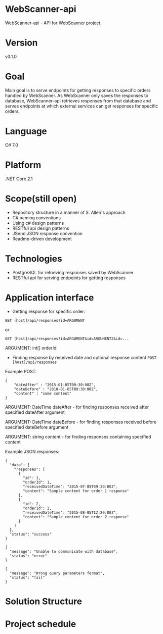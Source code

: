 # WebScanner-api

WebScanner-api - API for [WebScanner project](https://github.com/KOOPProjects/WebScanner).

#  Version

v0.1.0

#  Goal

Main goal is to serve endpoints for getting responses to specific orders handled by WebScanner. As WebScanner only saves the responses to database, WebScanner-api retrieves responses from that database and serves endpoints at which external services can get responses for specific orders. 

#  Language

C# 7.0

#  Platform

.NET Core 2.1

#  Scope(still open)

* Repository structure in a manner of S. Allen's approach
* C# naming conventions
* Using c# design patterns
* RESTful api design patterns
* JSend JSON response convention
* Readme-driven development

#  Technologies

* PostgreSQL for retrieving responses saved by WebScanner
* RESTful api for serving endpoints for getting responses

#  Application interface

* Getting response for specific order:

 `GET [host]/api/responses?id=ARGUMENT`
 
 or
 
 `GET [host]/api/responses?id=ARGUMENT&id=ARGUMENT2&id=...`
 
ARGUMENT: int[] orderId

* Finding response by received date and optional response content
`POST [host]/api/responses`

Example POST:
```
{
	"dateAfter" : "2015-01-05T09:30:00Z",
	"dateBefore" : "2018-01-05T09:30:00Z",
	"content" : "some content"
}
```
ARGUMENT: DateTime dateAfter - for finding responses received after specified dateAfter argument

ARGUMENT: DateTime dateBefore - for finding responses received before specified dateBefore argument

ARGUMENT: string content - for finding responses containing specified content



Example JSON responses:
```
{
  "data": {
    "responses": [
      {
        "id": 1,
        "orderId": 1,
        "receivedDateTime": "2015-07-05T09:30:00Z",
        "content": "Sample content for order 1 response"
      },
      {
        "id": 2,
        "orderId": 2,
        "receivedDateTime": "2015-08-05T12:20:00Z",
        "content": "Sample content for order 2 response"
      }
    ]
  },
  "status": "success"
}
```

```
{
  "message": "Unable to communicate with database",
  "status": "error"
}
```

```
{
  "message": "Wrong query parameters format",
  "status": "fail"
}
```

 #  Solution Structure

 #  Project schedule
